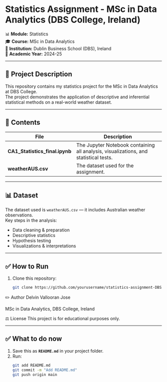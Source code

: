 # Statistics Assignment - MSc in Data Analytics (DBS College, Ireland)

📊 **Module:** Statistics  
🎓 **Course:** MSc in Data Analytics  
🏫 **Institution:** Dublin Business School (DBS), Ireland  
📅 **Academic Year:** 2024-25

---

## 📑 Project Description

This repository contains my statistics project for the MSc in Data Analytics at DBS College.  
The project demonstrates the application of descriptive and inferential statistical methods on a real-world weather dataset.

---

## 📂 Contents

| File | Description |
|------|-------------|
| **CA1_Statistics_final.ipynb** | The Jupyter Notebook containing all analysis, visualizations, and statistical tests. |
| **weatherAUS.csv** | The dataset used for the assignment. |

---

## 📊 Dataset

The dataset used is `weatherAUS.csv` — it includes Australian weather observations.  
Key steps in the analysis:
- Data cleaning & preparation
- Descriptive statistics
- Hypothesis testing
- Visualizations & interpretations

---

## ✅ How to Run

1. Clone this repository:
   ```bash
   git clone https://github.com/yourusername/statistics-assignment-DBS.git

✏️ Author
Delvin Vallooran Jose

MSc in Data Analytics, DBS College, Ireland

⚖️ License
This project is for educational purposes only.


---

## ✅ **What to do now**

1. Save this as **`README.md`** in your project folder.
2. Run:
   ```bash
   git add README.md
   git commit -m "Add README.md"
   git push origin main
